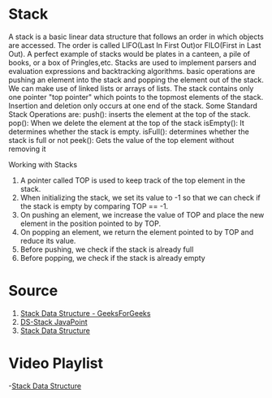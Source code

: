 # Stack

A stack is a basic linear data structure that follows an order in which objects are accessed. The order is called LIFO(Last In First Out)or FILO(First in Last Out).
A perfect example of stacks would be plates in a canteen, a pile of books, or a box of Pringles,etc.
Stacks are used to implement parsers and evaluation expressions and backtracking algorithms. basic operations are pushing an element into the stack and popping the element out of the stack.
We can make use of linked lists or arrays of lists. The stack contains only one pointer
"top pointer" which points to the topmost elements of the stack. Insertion and deletion  only occurs at one end of the stack.
Some Standard Stack Operations are:
push(): inserts the element at the top of the stack.
pop(): When we delete the element at the top of the stack
isEmpty(): It determines whether the stack is empty.
isFull(): determines whether the stack is full or not
peek(): Gets the value of the top element without removing it


Working with Stacks
 1) A pointer called TOP is used to keep track of the top element in the stack.
 2) When initializing the stack, we set its value to -1 so that we can check if the stack is empty by comparing TOP == -1.
 3) On pushing an element, we increase the value of TOP and place the new element in the position pointed to by TOP.
 4) On popping an element, we return the element pointed to by TOP and reduce its value.
 5) Before pushing, we check if the stack is already full
 6) Before popping, we check if the stack is already empty



# Source

1) [Stack Data Structure - GeeksForGeeks](https://www.geeksforgeeks.org/stack-data-structure/) 
2) [DS-Stack JavaPoint](https://www.javatpoint.com/data-structure-stack)
3) [Stack Data Structure](https://www.programiz.com/dsa/stack)

# Video Playlist

-[Stack Data Structure](https://youtu.be/F1F2imiOJfk)
